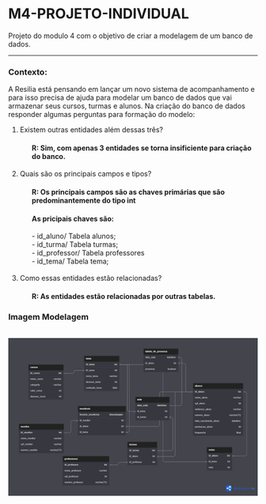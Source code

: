 # M4-PROJETO-INDIVIDUAL
Projeto do modulo 4 com o objetivo de criar a modelagem de um banco de dados.
<hr>
<h3>Contexto:</h3>
       A Resilia está pensando em lançar um novo sistema de acompanhamento e para isso precisa de ajuda para modelar um banco de dados que vai armazenar seus cursos, turmas e alunos. Na criação do banco de dados responder algumas perguntas para formação do modelo:
       <ol>
       <li>Existem outras entidades além dessas três?</li>
       <ol><h4>R: Sim, com apenas 3 entidades se torna insificiente para criação do banco.</h4></ol>
       <li>Quais são os principais campos e tipos?</li>
       <ol><h4>R: Os principais campos são as chaves primárias que são predominantemente do tipo int</h4><h4>As pricipais chaves são:</h4>                
              - id_aluno/ Tabela alunos;<br>
              - id_turma/ Tabela turmas;<br>
              - id_professor/ Tabela professores<br>
              - id_tema/ Tabela tema;<br><br></ol>
       <li>Como essas entidades estão relacionadas?</li>
       <ol><h4>R: As entidades estão relacionadas por outras tabelas.</h4></ol>
       </ol>

<h3>Imagem Modelagem</h3>
<br>
       <img src="/Modelo_Banco.png" width="800px">
